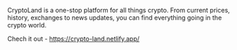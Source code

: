 CryptoLand is a one-stop platform for all things crypto. From current prices, history, exchanges to news updates, you can find everything going in the crypto world. 

Chech it out - https://crypto-land.netlify.app/
